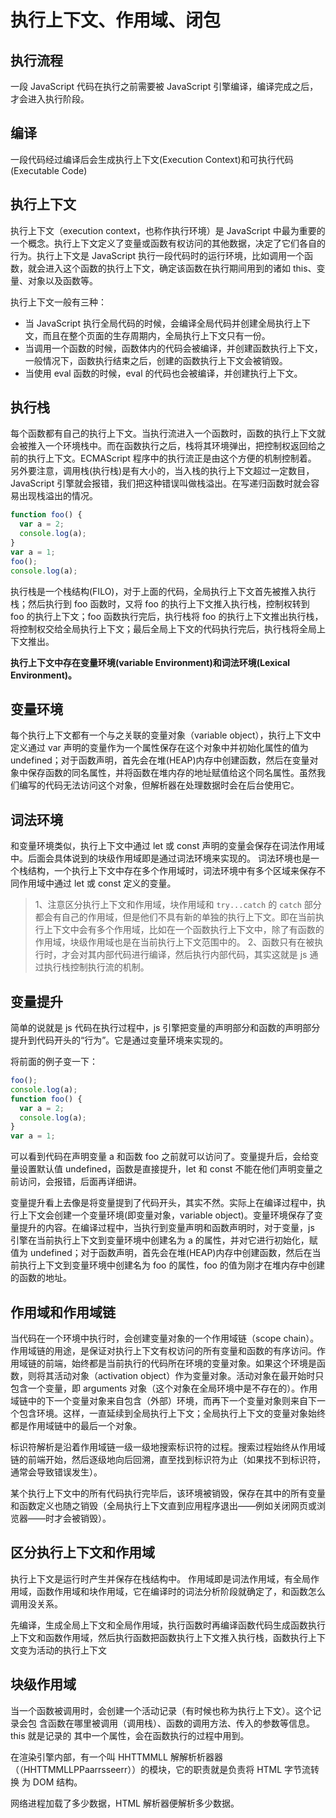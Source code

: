 # 执行上下文、作用域、闭包

## 执行流程

⼀段 JavaScript 代码在执⾏之前需要被 JavaScript 引擎编译，编译完成之后，才会进⼊执⾏阶段。

## 编译

一段代码经过编译后会生成执行上下文(Execution Context)和可执行代码(Executable Code)

## 执行上下文

执行上下文（execution context，也称作执行环境）是 JavaScript 中最为重要的一个概念。执行上下文定义了变量或函数有权访问的其他数据，决定了它们各自的行为。执⾏上下⽂是 JavaScript 执⾏⼀段代码时的运⾏环境，⽐如调⽤⼀个函数，就会进⼊这个函数的执⾏上下⽂，确定该函数在执⾏期间⽤到的诸如 this、变量、对象以及函数等。

执行上下文一般有三种：

- 当 JavaScript 执⾏全局代码的时候，会编译全局代码并创建全局执⾏上下⽂，⽽且在整个⻚⾯的⽣存周期内，全局执⾏上下⽂只有⼀份。
- 当调⽤⼀个函数的时候，函数体内的代码会被编译，并创建函数执⾏上下⽂，⼀般情况下，函数执⾏结束之后，创建的函数执⾏上下⽂会被销毁。
- 当使⽤ eval 函数的时候，eval 的代码也会被编译，并创建执⾏上下⽂。

## 执行栈

每个函数都有自己的执行上下文。当执行流进入一个函数时，函数的执行上下文就会被推入一个环境栈中。而在函数执行之后，栈将其环境弹出，把控制权返回给之前的执行上下文。ECMAScript 程序中的执行流正是由这个方便的机制控制着。  
另外要注意，调用栈(执行栈)是有大小的，当⼊栈的执⾏上下⽂超过⼀定数⽬，JavaScript 引擎就会报错，我们把这种错误叫做栈溢出。在写递归函数时就会容易出现栈溢出的情况。

```js
function foo() {
  var a = 2;
  console.log(a);
}
var a = 1;
foo();
console.log(a);
```

执行栈是一个栈结构(FILO)，对于上面的代码，全局执行上下文首先被推入执行栈；然后执行到 foo 函数时，又将 foo 的执行上下文推入执行栈，控制权转到 foo 的执行上下文；foo 函数执行完后，执行栈将 foo 的执行上下文推出执行栈，将控制权交给全局执行上下文；最后全局上下文的代码执行完后，执行栈将全局上下文推出。

**执行上下文中存在变量环境(variable Environment)和词法环境(Lexical Environment)。**

## 变量环境

每个执行上下文都有一个与之关联的变量对象（variable object），执行上下文中定义通过 var 声明的变量作为一个属性保存在这个对象中并初始化属性的值为 undefined；对于函数声明，首先会在堆(HEAP)内存中创建函数，然后在变量对象中保存函数的同名属性，并将函数在堆内存的地址赋值给这个同名属性。虽然我们编写的代码无法访问这个对象，但解析器在处理数据时会在后台使用它。

## 词法环境

和变量环境类似，执行上下文中通过 let 或 const 声明的变量会保存在词法作用域中。后面会具体说到的块级作用域即是通过词法环境来实现的。
词法环境也是一个栈结构，一个执行上下文中存在多个作用域时，词法环境中有多个区域来保存不同作用域中通过 let 或 const 定义的变量。

> 1、注意区分执行上下文和作用域，块作用域和 `try...catch` 的 `catch` 部分都会有自己的作用域，但是他们不具有新的单独的执行上下文。即在当前执行上下文中会有多个作用域，比如在一个函数执行上下文中，除了有函数的作用域，块级作用域也是在当前执行上下文范围中的。
> 2、函数只有在被执行时，才会对其内部代码进行编译，然后执行内部代码，其实这就是 js 通过执行栈控制执行流的机制。

## 变量提升

简单的说就是 js 代码在执行过程中，js 引擎把变量的声明部分和函数的声明部分提升到代码开头的“行为”。它是通过变量环境来实现的。

将前面的例子变一下：

```js
foo();
console.log(a);
function foo() {
  var a = 2;
  console.log(a);
}
var a = 1;
```

可以看到代码在声明变量 a 和函数 foo 之前就可以访问了。变量提升后，会给变量设置默认值 undefined，函数是直接提升，let 和 const 不能在他们声明变量之前访问，会报错，后面再详细讲。

变量提升看上去像是将变量提到了代码开头，其实不然。实际上在编译过程中，执行上下文会创建一个变量环境(即变量对象，variable object)。变量环境保存了变量提升的内容。在编译过程中，当执行到变量声明和函数声明时，对于变量，js 引擎在当前执行上下文到变量环境中创建名为 a 的属性，并对它进行初始化，赋值为 undefined；对于函数声明，首先会在堆(HEAP)内存中创建函数，然后在当前执行上下文到变量环境中创建名为 foo 的属性，foo 的值为刚才在堆内存中创建的函数的地址。

## 作用域和作用域链

当代码在一个环境中执行时，会创建变量对象的一个作用域链（scope chain）。作用域链的用途，是保证对执行上下文有权访问的所有变量和函数的有序访问。作用域链的前端，始终都是当前执行的代码所在环境的变量对象。如果这个环境是函数，则将其活动对象（activation object）作为变量对象。活动对象在最开始时只包含一个变量，即 arguments 对象（这个对象在全局环境中是不存在的）。作用域链中的下一个变量对象来自包含（外部）环境，而再下一个变量对象则来自下一个包含环境。这样，一直延续到全局执行上下文；全局执行上下文的变量对象始终都是作用域链中的最后一个对象。

标识符解析是沿着作用域链一级一级地搜索标识符的过程。搜索过程始终从作用域链的前端开始，然后逐级地向后回溯，直至找到标识符为止（如果找不到标识符，通常会导致错误发生）。

某个执行上下文中的所有代码执行完毕后，该环境被销毁，保存在其中的所有变量和函数定义也随之销毁（全局执行上下文直到应用程序退出——例如关闭网页或浏览器——时才会被销毁）。

## 区分执行上下文和作用域

执行上下文是运行时产生并保存在栈结构中。
作用域即是词法作用域，有全局作用域，函数作用域和块作用域，它在编译时的词法分析阶段就确定了，和函数怎么调用没关系。

先编译，生成全局上下文和全局作用域，执行函数时再编译函数代码生成函数执行上下文和函数作用域，然后执行函数把函数执行上下文推入执行栈，函数执行上下文变为活动的执行上下文

## 块级作用域

当一个函数被调用时，会创建一个活动记录（有时候也称为执行上下文）。这个记录会包 含函数在哪里被调用（调用栈）、函数的调用方法、传入的参数等信息。this 就是记录的 其中一个属性，会在函数执行的过程中用到。

在渲染引擎内部，有⼀个叫 HHTTMMLL 解解析析器器（（HHTTMMLLPPaarrsseerr））的模块，它的职责就是负责将 HTML 字节流转换 为 DOM 结构。

⽹络进程加载了多少数据，HTML 解析器便解析多少数据。
